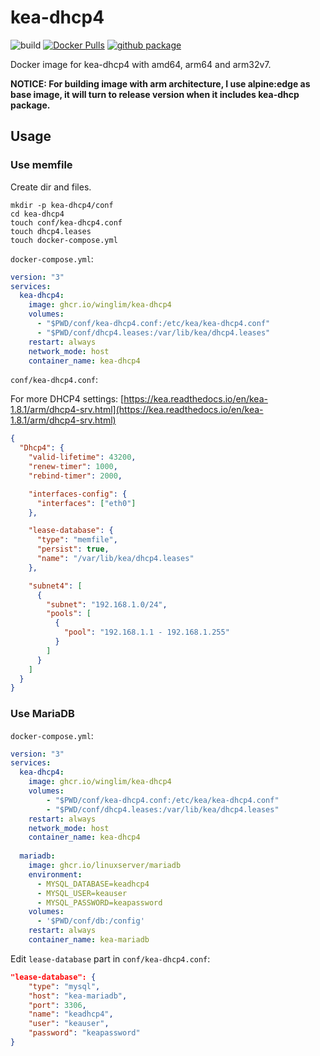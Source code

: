 # kea-dhcp4

![build](https://github.com/WingLim/kea-dhcp4/workflows/build/badge.svg)
[![Docker Pulls](https://img.shields.io/docker/pulls/winglim/kea-dhcp4?logo=docker)](https://hub.docker.com/r/winglim/kea-dhcp4)
[![github package](https://img.shields.io/static/v1?label=WingLim&message=GITHUB%20PACKAGE&color=blue&logo=github)](https://github.com/users/WingLim/packages/container/package/kea-dhcp4)

Docker image for kea-dhcp4 with amd64, arm64 and arm32v7.

**NOTICE: For building image with arm architecture, I use alpine:edge as base image, it will turn to release version when it includes kea-dhcp package.**

## Usage

### Use memfile

Create dir and files.

```shell
mkdir -p kea-dhcp4/conf
cd kea-dhcp4
touch conf/kea-dhcp4.conf
touch dhcp4.leases
touch docker-compose.yml
```

`docker-compose.yml`:

```yaml
version: "3"
services:
  kea-dhcp4:
    image: ghcr.io/winglim/kea-dhcp4
    volumes:
      - "$PWD/conf/kea-dhcp4.conf:/etc/kea/kea-dhcp4.conf"
      - "$PWD/conf/dhcp4.leases:/var/lib/kea/dhcp4.leases"
    restart: always
    network_mode: host
    container_name: kea-dhcp4
```

`conf/kea-dhcp4.conf`:

For more DHCP4 settings: [https://kea.readthedocs.io/en/kea-1.8.1/arm/dhcp4-srv.html](https://kea.readthedocs.io/en/kea-1.8.1/arm/dhcp4-srv.html)

```json
{
  "Dhcp4": {
    "valid-lifetime": 43200,
    "renew-timer": 1000,
    "rebind-timer": 2000,

    "interfaces-config": {
      "interfaces": ["eth0"]
    },

    "lease-database": {
      "type": "memfile",
      "persist": true,
      "name": "/var/lib/kea/dhcp4.leases"
    },

    "subnet4": [
      {
        "subnet": "192.168.1.0/24",
        "pools": [
          {
            "pool": "192.168.1.1 - 192.168.1.255"
          }
        ]
      }
    ]
  }
}
```

### Use MariaDB

`docker-compose.yml`:

```yaml
version: "3"
services:
  kea-dhcp4:
    image: ghcr.io/winglim/kea-dhcp4
    volumes:
        - "$PWD/conf/kea-dhcp4.conf:/etc/kea/kea-dhcp4.conf"
        - "$PWD/conf/dhcp4.leases:/var/lib/kea/dhcp4.leases"
    restart: always
    network_mode: host
    container_name: kea-dhcp4
  
  mariadb:
    image: ghcr.io/linuxserver/mariadb
    environment:
      - MYSQL_DATABASE=keadhcp4
      - MYSQL_USER=keauser
      - MYSQL_PASSWORD=keapassword
    volumes:
      - '$PWD/conf/db:/config'
    restart: always
    container_name: kea-mariadb

```

Edit `lease-database` part in  `conf/kea-dhcp4.conf`:

```json
"lease-database": {
    "type": "mysql",
    "host": "kea-mariadb",
    "port": 3306,
    "name": "keadhcp4",
    "user": "keauser",
    "password": "keapassword"
}
```
